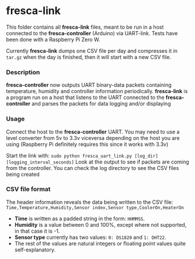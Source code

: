 # fresca-link  

This folder contains all **fresca-link** files, meant to be run in a host connected to the **fresca-controller**
(Arduino) via UART-link. Tests have been done with a Raspberry Pi Zero W.  

Currently **fresca-link** dumps one CSV file per day and compresses it in `tar.gz` when the day is finished, 
then it will start with a new CSV file.

### Description  

**fresca-controller** now outputs UART binary-data packets containing temperature, humidity and controller information periodically.
**fresca-link** is a program run on a host that listens to the UART connected to the **fresca-controller** and parses the packets
for data logging and/or displaying

### Usage  

Connect the host to the **fresca-controller** UART. You may need to use a level converter from 5v to 3.3v viceversa
depending on the host you are using (Raspberry Pi definitely requires this since it works with 3.3v)

Start the link with: ` sudo python fresca_uart_link.py [log_dir] [logging_interval_seconds] `
Look at the output to see if packets are coming from the controller. You can check the log directory
to see the CSV files being created


### CSV file format  

The header information reveals the data being written to the CSV file:  
`Time,Temperature,Humidity,Sensor index,Sensor type,CoolerOn,HeaterOn`  

* **Time** is written as a padded string in the form: `HHMMSS`.  
* **Humidity** is a value between 0 and 100%, except where not supported, in that case it is -1.  
* **Sensor type** currently has two values: `0: DS1820` and `1: DHT22`.  
* The rest of the values are natural integers or floating point values quite self-explanatory.